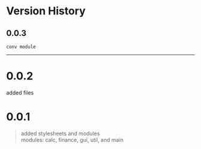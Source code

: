 # Version History
##  0.0.3

    conv module
---
#   0.0.2
added files
#   0.0.1
 > added stylesheets and modules \
 > modules: calc, finance, gui, util, and main

